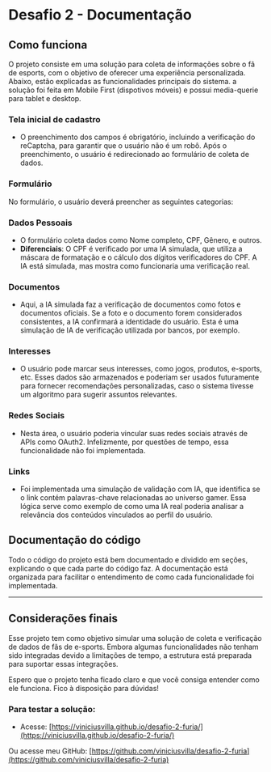 

# Desafio 2 - Documentação

## Como funciona

O projeto consiste em uma solução para coleta de informações sobre o fã de esports, com o objetivo de oferecer uma experiência personalizada. Abaixo, estão explicadas as funcionalidades principais do sistema. a solução foi feita em Mobile First (dispotivos móveis) e possui media-querie para tablet e desktop.

### Tela inicial de cadastro

- O preenchimento dos campos é obrigatório, incluindo a verificação do reCaptcha, para garantir que o usuário não é um robô. Após o preenchimento, o usuário é redirecionado ao formulário de coleta de dados.

### Formulário

No formulário, o usuário deverá preencher as seguintes categorias:

### **Dados Pessoais**

- O formulário coleta dados como Nome completo, CPF, Gênero, e outros.
- **Diferenciais**: O CPF é verificado por uma IA simulada, que utiliza a máscara de formatação e o cálculo dos dígitos verificadores do CPF. A IA está simulada, mas mostra como funcionaria uma verificação real.

### **Documentos**

- Aqui, a IA simulada faz a verificação de documentos como fotos e documentos oficiais. Se a foto e o documento forem considerados consistentes, a IA confirmará a identidade do usuário. Esta é uma simulação de IA de verificação utilizada por bancos, por exemplo.

### **Interesses**

- O usuário pode marcar seus interesses, como jogos, produtos, e-sports, etc. Esses dados são armazenados e poderiam ser usados futuramente para fornecer recomendações personalizadas, caso o sistema tivesse um algoritmo para sugerir assuntos relevantes.

### **Redes Sociais**

- Nesta área, o usuário poderia vincular suas redes sociais através de APIs como OAuth2. Infelizmente, por questões de tempo, essa funcionalidade não foi implementada.

### **Links**

- Foi implementada uma simulação de validação com IA, que identifica se o link contém palavras-chave relacionadas ao universo gamer. Essa lógica serve como exemplo de como uma IA real poderia analisar a relevância dos conteúdos vinculados ao perfil do usuário.

## Documentação do código

Todo o código do projeto está bem documentado e dividido em seções, explicando o que cada parte do código faz. A documentação está organizada para facilitar o entendimento de como cada funcionalidade foi implementada.

---

## Considerações finais

Esse projeto tem como objetivo simular uma solução de coleta e verificação de dados de fãs de e-sports. Embora algumas funcionalidades não tenham sido integradas devido a limitações de tempo, a estrutura está preparada para suportar essas integrações.

Espero que o projeto tenha ficado claro e que você consiga entender como ele funciona. Fico à disposição para dúvidas!


### Para testar a solução:

- Acesse: [https://viniciusvilla.github.io/desafio-2-furia/](https://viniciusvilla.github.io/desafio-2-furia/)

Ou acesse meu GitHub: [https://github.com/viniciusvilla/desafio-2-furia](https://github.com/viniciusvilla/desafio-2-furia)


